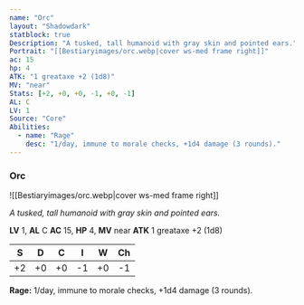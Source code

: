```yaml
---
name: "Orc"
layout: "Shadowdark"
statblock: true
Description: "A tusked, tall humanoid with gray skin and pointed ears."
Portrait: "[[Bestiaryimages/orc.webp|cover ws-med frame right]]"
ac: 15
hp: 4
ATK: "1 greataxe +2 (1d8)"
MV: "near"
Stats: [+2, +0, +0, -1, +0, -1]
AL: C
LV: 1
Source: "Core"
Abilities:
  - name: "Rage"
    desc: "1/day, immune to morale checks, +1d4 damage (3 rounds)."
---
```


### Orc

![[Bestiaryimages/orc.webp|cover ws-med frame right]]

_A tusked, tall humanoid with gray skin and pointed ears._

**LV** 1, **AL** C
**AC** 15, **HP** 4, **MV** near
**ATK** 1 greataxe +2 (1d8)

|  S  |  D  |  C  |  I  |  W  |  Ch  |
|:---:|:---:|:---:|:---:|:---:|:----:|
| +2 | +0 | +0 | -1 | +0 | -1 |

**Rage:** 1/day, immune to morale checks, +1d4 damage (3 rounds).

